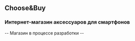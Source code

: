 ## Choose&Buy

### Интернет-магазин аксессуаров для смартфонов

-- Магазин в процессе разработки --
